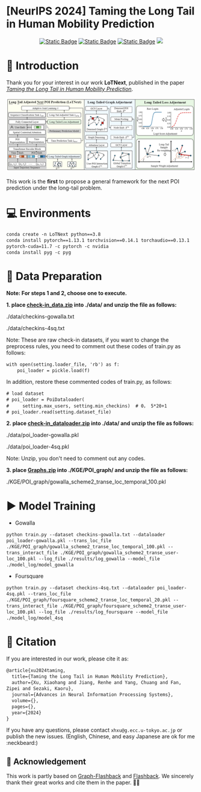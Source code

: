 # [NeurIPS 2024] Taming the Long Tail in Human Mobility Prediction

<p align="center">
    <a href="https://arxiv.org/abs/"><img alt="Static Badge" src="https://img.shields.io/badge/PDF-Arxiv-red?style=flat&color=%23b12221"></a>
    <a href="https://neurips.cc/virtual/2024/poster/93152"><img alt="Static Badge" src="https://img.shields.io/badge/Pub-NeurIPS24-purple?style=flat&color=purple"></a>
    <a href="https://github.com/Yukayo/LoTNext/blob/main/LICENSE"><img alt="Static Badge" src="https://img.shields.io/badge/License-MIT-orange?style=flat"></a>
    <img src="https://badges.toozhao.com/badges/01J9KGYTQ55WHFYGF65E9855BH/blue.svg?style=flat" />
</p>

# :information_desk_person: Introduction

Thank you for your interest in our work **LoTNext**, published in the paper *[Taming the Long Tail in Human Mobility Prediction](https://arxiv.org/abs/2402.14744)*. 

![image](./data/LoTNext.png)

This work is the **first** to propose a general framework for the next POI prediction under the long-tail problem.


# 💻 Environments
```
conda create -n LoTNext python==3.8
conda install pytorch==1.13.1 torchvision==0.14.1 torchaudio==0.13.1 pytorch-cuda=11.7 -c pytorch -c nvidia
conda install pyg -c pyg
```

# 📂 Data Preparation

**Note: For steps 1 and 2, choose one to execute.**

**1. place [check-in_data.zip](https://drive.google.com/file/d/1WzwP6NFZ3rvSFLy8rXzhuqzM_MgNJFmF/view?usp=sharing) into ./data/ and unzip the file as follows:**

./data/checkins-gowalla.txt

./data/checkins-4sq.txt

Note: These are raw check-in datasets, if you want to change the preprocess rules, you need to comment out these codes of train.py as follows:
```
with open(setting.loader_file, 'rb') as f:
    poi_loader = pickle.load(f)
```
In addition, restore these commented codes of train.py, as follows:
```
# load dataset
# poi_loader = PoiDataloader(
#     setting.max_users, setting.min_checkins)  # 0， 5*20+1
# poi_loader.read(setting.dataset_file)
```

**2. place [check-in_dataloader.zip](https://drive.google.com/file/d/12yvZ7ClT3klDNI2cqIYyBhpAFV6pQntC/view?usp=sharing) into ./data/ and unzip the file as follows:**

./data/poi_loader-gowalla.pkl

./data/poi_loader-4sq.pkl

Note: Unzip, you don't need to comment out any codes.

**3. place [Graphs.zip](https://drive.google.com/file/d/1nj916wbuRvSLKPB8ddqktmpVYbkSIa4y/view?usp=sharing) into ./KGE/POI_graph/ and unzip the file as follows:**

./KGE/POI_graph/gowalla_scheme2_transe_loc_temporal_100.pkl


# ▶️ Model Training

- Gowalla
```
python train.py --dataset checkins-gowalla.txt --dataloader poi_loader-gowalla.pkl --trans_loc_file ./KGE/POI_graph/gowalla_scheme2_transe_loc_temporal_100.pkl --trans_interact_file ./KGE/POI_graph/gowalla_scheme2_transe_user-loc_100.pkl --log_file ./results/log_gowalla --model_file ./model_log/model_gowalla
```
- Foursquare
```
python train.py --dataset checkins-4sq.txt --dataloader poi_loader-4sq.pkl --trans_loc_file ./KGE/POI_graph/foursquare_scheme2_transe_loc_temporal_20.pkl --trans_interact_file ./KGE/POI_graph/foursquare_scheme2_transe_user-loc_100.pkl --log_file ./results/log_foursquare --model_file ./model_log/model_4sq
```

# :bookmark_tabs: Citation

If you are interested in our work, please cite it as:
```
@article{xu2024taming,
  title={Taming the Long Tail in Human Mobility Prediction},
  author={Xu, Xiaohang and Jiang, Renhe and Yang, Chuang and Fan, Zipei and Sezaki, Kaoru},
  journal={Advances in Neural Information Processing Systems},
  volume={},
  pages={},
  year={2024}
}
```
If you have any questions, please contact `xhxu@g.ecc.u-tokyo.ac.jp` or publish the new issues. (English, Chinese, and easy Japanese are ok for me :neckbeard:) 

## :couplekiss: Acknowledgement

This work is partly based on [Graph-Flashback](https://github.com/kevin-xuan/Graph-Flashback) and [Flashback](https://github.com/eXascaleInfolab/Flashback_code). We sincerely thank their great works and cite them in the paper. 🙇‍♂️



